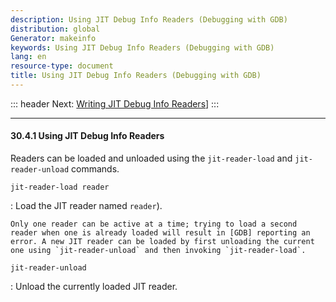 ```yaml
---
description: Using JIT Debug Info Readers (Debugging with GDB)
distribution: global
Generator: makeinfo
keywords: Using JIT Debug Info Readers (Debugging with GDB)
lang: en
resource-type: document
title: Using JIT Debug Info Readers (Debugging with GDB)
---
```

::: header
Next: [Writing JIT Debug Info Readers](Writing-JIT-Debug-Info-Readers.html#Writing-JIT-Debug-Info-Readers)]
:::

---

#### 30.4.1 Using JIT Debug Info Readers

Readers can be loaded and unloaded using the `jit-reader-load` and `jit-reader-unload` commands.

`jit-reader-load reader`

:   Load the JIT reader named `reader`).

```
Only one reader can be active at a time; trying to load a second reader when one is already loaded will result in [GDB] reporting an error. A new JIT reader can be loaded by first unloading the current one using `jit-reader-unload` and then invoking `jit-reader-load`.
```

`jit-reader-unload`

:   Unload the currently loaded JIT reader.
